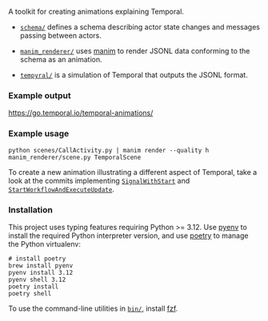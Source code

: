 A toolkit for creating animations explaining Temporal.

- [`schema/`](schema/) defines a schema describing actor state changes and messages passing between actors.

- [`manim_renderer/`](manim_renderer/) uses [manim](https://github.com/ManimCommunity/manim) to render JSONL data conforming to the schema as an animation.

- [`tempyral/`](tempyral/) is a simulation of Temporal that outputs the JSONL format.

### Example output

https://go.temporal.io/temporal-animations/

### Example usage

```
python scenes/CallActivity.py | manim render --quality h manim_renderer/scene.py TemporalScene
```

To create a new animation illustrating a different aspect of Temporal, take a look at the commits implementing [`SignalWithStart`](https://github.com/temporalio/temporal-animations/commit/5d1b852383c7f1a2a30b25b2a5e607c9cdddeaeb) and [`StartWorkflowAndExecuteUpdate`](https://github.com/temporalio/temporal-animations/commit/b064eeba637aeb577c2850a64b5704aa9d3fd452).

### Installation

This project uses typing features requiring Python >= 3.12. Use
[pyenv](https://github.com/pyenv/pyenv) to install the required Python
interpreter version, and use [poetry](https://python-poetry.org/docs/) to manage
the Python virtualenv:

```
# install poetry
brew install pyenv
pyenv install 3.12
pyenv shell 3.12
poetry install
poetry shell
```

To use the command-line utilities in [`bin/`](bin/), install [fzf](https://github.com/junegunn/fzf).
